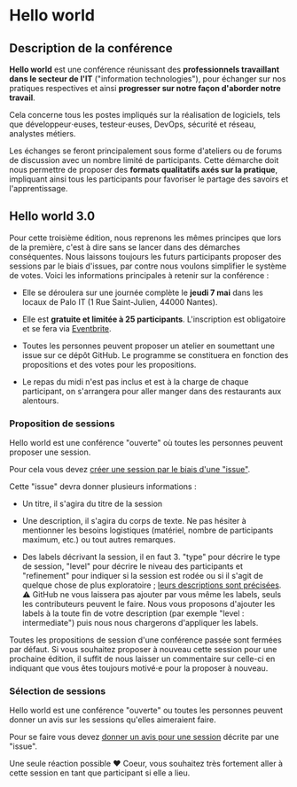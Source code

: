 # Hello world

## Description de la conférence

**Hello world** est une conférence réunissant des **professionnels travaillant dans le secteur de l'IT** ("information technologies"), pour échanger sur nos pratiques respectives et ainsi **progresser sur notre façon d'aborder notre travail**.

Cela concerne tous les postes impliqués sur la réalisation de logiciels, tels que développeur⋅euses, testeur⋅euses, DevOps, sécurité et réseau, analystes métiers.

Les échanges se feront principalement sous forme d'ateliers ou de forums de discussion avec un nombre limité de participants. Cette démarche doit nous permettre de proposer des **formats qualitatifs axés sur la pratique**, impliquant ainsi tous les participants pour favoriser le partage des savoirs et l'apprentissage.

## Hello world 3.0

Pour cette troisième édition, nous reprenons les mêmes principes que lors de la première, c'est à dire sans se lancer dans des démarches conséquentes. Nous laissons toujours les futurs participants proposer des sessions par le biais d'issues, par contre nous voulons simplifier le système de votes. Voici les informations principales à retenir sur la conférence :

- Elle se déroulera sur une journée complète le **jeudi 7 mai** dans les locaux de Palo IT (1 Rue Saint-Julien, 44000 Nantes).

- Elle est **gratuite et limitée à 25 participants**. L'inscription est obligatoire et se fera via [Eventbrite](https://www.eventbrite.fr/e/billets-hello-world-3-91133939065).

- Toutes les personnes peuvent proposer un atelier en soumettant une issue sur ce dépôt GitHub. Le programme se constituera en fonction des propositions et des votes pour les propositions.

- Le repas du midi n'est pas inclus et est à la charge de chaque participant, on s'arrangera pour aller manger dans des restaurants aux alentours.

### Proposition de sessions

Hello world est une conférence "ouverte" où toutes les personnes peuvent proposer une session.

Pour cela vous devez [créer une session par le biais d'une "issue"](https://github.com/hello-world-conference/conference/issues).

Cette "issue" devra donner plusieurs informations :

- Un titre, il s'agira du titre de la session

- Une description, il s'agira du corps de texte. Ne pas hésiter à mentionner les besoins logistiques (matériel, nombre de participants maximum, etc.) ou tout autres remarques.

- Des labels décrivant la session, il en faut 3. "type" pour décrire le type de session, "level" pour décrire le niveau des participants et "refinement" pour indiquer si la session est rodée ou si il s'agit de quelque chose de plus exploratoire ; [leurs descriptions sont précisées](https://github.com/hello-world-conference/conference/labels). ⚠️ GitHub ne vous laissera pas ajouter par vous même les labels, seuls les contributeurs peuvent le faire. Nous vous proposons d'ajouter les labels à la toute fin de votre description (par exemple "level : intermediate") puis nous nous chargerons d'appliquer les labels.

Toutes les propositions de session d'une conférence passée sont fermées par défaut. Si vous souhaitez proposer à nouveau cette session pour une prochaine édition, il suffit de nous laisser un commentaire sur celle-ci en indiquant que vous êtes toujours motivé⋅e pour la proposer à nouveau.

### Sélection de sessions

Hello world est une conférence "ouverte" ou toutes les personnes peuvent donner un avis sur les sessions qu'elles aimeraient faire.

Pour se faire vous devez [donner un avis pour une session](https://github.com/hello-world-conference/conference/issues) décrite par une "issue".

Une seule réaction possible ❤️ Coeur, vous souhaitez très fortement aller à cette session en tant que participant si elle a lieu.
